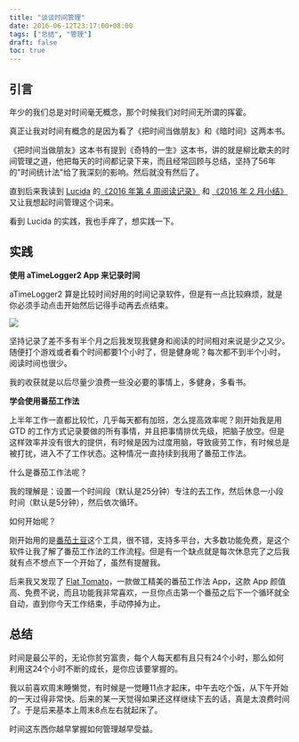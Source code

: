 ```yaml
---
title: "谈谈时间管理"
date: 2016-06-12T23:17:00+08:00
tags: ["总结", "管理"] 
draft: false
toc: true
---
```


## 引言

年少的我们总是对时间毫无概念，那个时候我们对时间无所谓的挥霍。

真正让我对时间有概念的是因为看了《把时间当做朋友》和《暗时间》这两本书。

《把时间当做朋友》这本书有提到《奇特的一生》这本书，讲的就是柳比歇夫的时间管理之道，他把每天的时间都记录下来，而且经常回顾与总结，坚持了56年的"时间统计法"给了我深刻的影响。然后就没有然后了。

直到后来我读到 [Lucida](http://lucida.me/) 的[《2016 年第 4 周阅读记录》](http://lucida.me/blog/2016-week-4-reading-notes/) 和 [《2016 年 2 月小结》](http://lucida.me/blog/2016-feb-summary/) 又让我想起时间管理这个词来。

看到 Lucida 的实践，我也手痒了，想实践一下。

<!--more-->

## 实践

**使用 aTimeLogger2 App 来记录时间**

aTimeLogger2 算是比较时间好用的时间记录软件，但是有一点比较麻烦，就是你必须手动点击开始然后记得手动再去点结束。

![](https://blog-1251237404.cos.ap-guangzhou.myqcloud.com/20190424161129.png)

坚持记录了差不多有半个月之后我发现我健身和阅读的时间相对来说是少之又少。
随便打个游戏或者看个时间都要1个小时了，但是健身呢？每次都不到半个小时，阅读时间也很少。

我的收获就是以后尽量少浪费一些没必要的事情上，多健身，多看书。


**学会使用番茄工作法**

上半年工作一直都比较忙，几乎每天都有加班，怎么提高效率呢？刚开始我是用 GTD 的工作方式记录要做的所有事情，并且把事情排优先级，把脑子放空。但是这样效率并没有很大的提供，有时候是因为过度用脑，导致疲劳工作，有时候总是被打扰，进入不了工作状态。这种情况一直持续到我用了番茄工作法。


什么是番茄工作法呢？

我的理解是：设置一个时间段（默认是25分钟）专注的去工作，然后休息一小段时间（默认是5分钟），然后依次循环。

如何开始呢？

刚开始用的是[番茄土豆](https://pomotodo.com/)这个工具，很不错，支持多平台，大多数功能免费，是这个软件让我了解了番茄工作法的工作流程。但是有一个缺点就是每次休息完了之后我就有点不想点下一个开始了，虽然有提醒我。

后来我又发现了 [Flat Tomato](https://itunes.apple.com/cn/app/flat-tomato-time-management/id719462746?mt=8&uo=4&ct=other&at=1010lmKs)，一款做工精美的番茄工作法 App，这款 App 颜值高、免费不说，而且功能我非常喜欢，一旦你点击第一个番茄之后下一个循环就全自动，直到你今天工作结束，手动停掉为止。

## 总结

时间是最公平的，无论你贫穷富贵，每个人每天都有且只有24个小时，那么如何利用这24个小时不断的成长，是你应该要掌握的。

我以前喜欢周末睡懒觉，有时候是一觉睡11点才起床，中午去吃个饭，从下午开始的一天过得非常快。后来的某一天觉得如果还这样继续下去的话，真是太浪费时间了。于是后来基本上周末8点左右就起床了。

时间这东西你越早掌握如何管理越早受益。